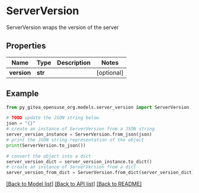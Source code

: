 # ServerVersion

ServerVersion wraps the version of the server

## Properties

Name | Type | Description | Notes
------------ | ------------- | ------------- | -------------
**version** | **str** |  | [optional] 

## Example

```python
from py_gitea_opensuse_org.models.server_version import ServerVersion

# TODO update the JSON string below
json = "{}"
# create an instance of ServerVersion from a JSON string
server_version_instance = ServerVersion.from_json(json)
# print the JSON string representation of the object
print(ServerVersion.to_json())

# convert the object into a dict
server_version_dict = server_version_instance.to_dict()
# create an instance of ServerVersion from a dict
server_version_from_dict = ServerVersion.from_dict(server_version_dict)
```
[[Back to Model list]](../README.md#documentation-for-models) [[Back to API list]](../README.md#documentation-for-api-endpoints) [[Back to README]](../README.md)


